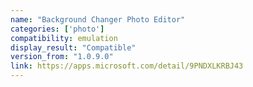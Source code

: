 ```yaml
---
name: "Background Changer Photo Editor"
categories: ['photo']
compatibility: emulation
display_result: "Compatible"
version_from: "1.0.9.0"
link: https://apps.microsoft.com/detail/9PNDXLKRBJ43
---
```

